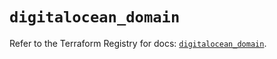 # `digitalocean_domain`

Refer to the Terraform Registry for docs: [`digitalocean_domain`](https://registry.terraform.io/providers/digitalocean/digitalocean/2.64.0/docs/resources/domain).

